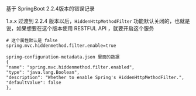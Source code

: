 基于 SpringBoot 2.2.4版本的错误记录

1.x.x 过渡到 2.2.4 版本以后，`HiddenHttpMethodFilter` 功能默认关闭的，也就是说，如果想要在这个版本使用 RESTFUL API ，就要开启这个服务

```properties
# 这个属性默认是 false
spring.mvc.hiddenmethod.filter.enable=true

spring-configuration-metadata.json 里面的数据
{
"name": "spring.mvc.hiddenmethod.filter.enabled",
"type": "java.lang.Boolean",
"description": "Whether to enable Spring's HiddenHttpMethodFilter.",
"defaultValue": false
},
```

